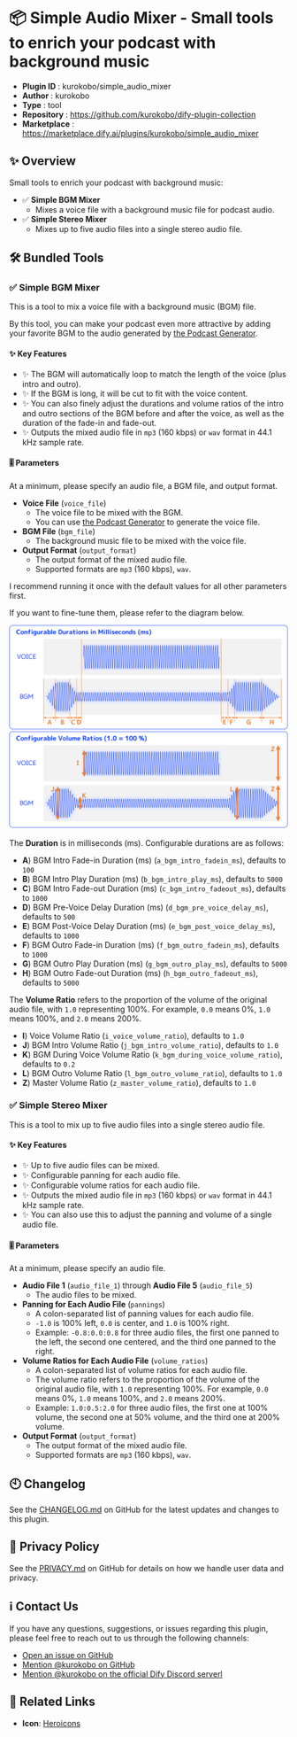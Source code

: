 # 📦 Simple Audio Mixer - Small tools to enrich your podcast with background music

- **Plugin ID** : kurokobo/simple_audio_mixer
- **Author** : kurokobo
- **Type** : tool
- **Repository** : <https://github.com/kurokobo/dify-plugin-collection>
- **Marketplace** : <https://marketplace.dify.ai/plugins/kurokobo/simple_audio_mixer>

## ✨ Overview

Small tools to enrich your podcast with background music:

- ✅ **Simple BGM Mixer**
  - Mixes a voice file with a background music file for podcast audio.
- ✅ **Simple Stereo Mixer**
  - Mixes up to five audio files into a single stereo audio file.

## 🛠️ Bundled Tools

### ✅ Simple BGM Mixer

This is a tool to mix a voice file with a background music (BGM) file.

By this tool, you can make your podcast even more attractive by adding your favorite BGM to the audio generated by [the Podcast Generator](https://marketplace.dify.ai/plugins/langgenius/podcast_generator).

#### ✨ Key Features

- ✨ The BGM will automatically loop to match the length of the voice (plus intro and outro).
- ✨ If the BGM is long, it will be cut to fit with the voice content.
- ✨ You can also finely adjust the durations and volume ratios of the intro and outro sections of the BGM before and after the voice, as well as the duration of the fade-in and fade-out.
- ✨ Outputs the mixed audio file in `mp3` (160 kbps) or `wav` format in 44.1 kHz sample rate.

#### 🎚️ Parameters

At a minimum, please specify an audio file, a BGM file, and output format.

- **Voice File** (`voice_file`)
  - The voice file to be mixed with the BGM.
  - You can use [the Podcast Generator](https://marketplace.dify.ai/plugins/langgenius/podcast_generator) to generate the voice file.
- **BGM File** (`bgm_file`)
  - The background music file to be mixed with the voice file.
- **Output Format** (`output_format`)
  - The output format of the mixed audio file.
  - Supported formats are `mp3` (160 kbps), `wav`.

I recommend running it once with the default values for all other parameters first.

If you want to fine-tune them, please refer to the diagram below.

![Configurable Durations](./_assets/image-1.png)
![Configurable Volume Ratios](./_assets/image-2.png)

The **Duration** is in milliseconds (ms). Configurable durations are as follows:

- **A**) BGM Intro Fade-in Duration (ms) (`a_bgm_intro_fadein_ms`), defaults to `100`
- **B**) BGM Intro Play Duration (ms) (`b_bgm_intro_play_ms`), defaults to `5000`
- **C**) BGM Intro Fade-out Duration (ms) (`c_bgm_intro_fadeout_ms`), defaults to `1000`
- **D**) BGM Pre-Voice Delay Duration (ms) (`d_bgm_pre_voice_delay_ms`), defaults to `500`
- **E**) BGM Post-Voice Delay Duration (ms) (`e_bgm_post_voice_delay_ms`), defaults to `1000`
- **F**) BGM Outro Fade-in Duration (ms) (`f_bgm_outro_fadein_ms`), defaults to `1000`
- **G**) BGM Outro Play Duration (ms) (`g_bgm_outro_play_ms`), defaults to `5000`
- **H**) BGM Outro Fade-out Duration (ms) (`h_bgm_outro_fadeout_ms`), defaults to `5000`

The **Volume Ratio** refers to the proportion of the volume of the original audio file, with `1.0` representing 100%. For example, `0.0` means 0%, `1.0` means 100%, and `2.0` means 200%.

- **I**) Voice Volume Ratio (`i_voice_volume_ratio`), defaults to `1.0`
- **J**) BGM Intro Volume Ratio (`j_bgm_intro_volume_ratio`), defaults to `1.0`
- **K**) BGM During Voice Volume Ratio (`k_bgm_during_voice_volume_ratio`), defaults to `0.2`
- **L**) BGM Outro Volume Ratio (`l_bgm_outro_volume_ratio`), defaults to `1.0`
- **Z**) Master Volume Ratio (`z_master_volume_ratio`), defaults to `1.0`

### ✅ Simple Stereo Mixer

This is a tool to mix up to five audio files into a single stereo audio file.

#### ✨ Key Features

- ✨ Up to five audio files can be mixed.
- ✨ Configurable panning for each audio file.
- ✨ Configurable volume ratios for each audio file.
- ✨ Outputs the mixed audio file in `mp3` (160 kbps) or `wav` format in 44.1 kHz sample rate.
- ✨ You can also use this to adjust the panning and volume of a single audio file.

#### 🎚️ Parameters

At a minimum, please specify an audio file.

- **Audio File 1** (`audio_file_1`) through **Audio File 5** (`audio_file_5`)
  - The audio files to be mixed.
- **Panning for Each Audio File** (`pannings`)
  - A colon-separated list of panning values for each audio file.
  - `-1.0` is 100% left, `0.0` is center, and `1.0` is 100% right.
  - Example: `-0.8:0.0:0.8` for three audio files, the first one panned to the left, the second one centered, and the third one panned to the right.
- **Volume Ratios for Each Audio File** (`volume_ratios`)
  - A colon-separated list of volume ratios for each audio file.
  - The volume ratio refers to the proportion of the volume of the original audio file, with `1.0` representing 100%. For example, `0.0` means 0%, `1.0` means 100%, and `2.0` means 200%.
  - Example: `1.0:0.5:2.0` for three audio files, the first one at 100% volume, the second one at 50% volume, and the third one at 200% volume.
- **Output Format** (`output_format`)
  - The output format of the mixed audio file.
  - Supported formats are `mp3` (160 kbps), `wav`.

## 🕙 Changelog

See the [CHANGELOG.md](https://github.com/kurokobo/dify-plugin-collection/blob/main/tools/simple_audio_mixer/CHANGELOG.md) on GitHub for the latest updates and changes to this plugin.

## 📜 Privacy Policy

See the [PRIVACY.md](https://github.com/kurokobo/dify-plugin-collection/blob/main/tools/simple_audio_mixer/PRIVACY.md) on GitHub for details on how we handle user data and privacy.

## ℹ️ Contact Us

If you have any questions, suggestions, or issues regarding this plugin, please feel free to reach out to us through the following channels:

- [Open an issue on GitHub](https://github.com/kurokobo/dify-plugin-collection/issues)
- [Mention @kurokobo on GitHub](https://github.com/kurokobo)
- [Mention @kurokobo on the official Dify Discord serverl](https://discord.com/invite/FngNHpbcY7)

## 🔗 Related Links

- **Icon**: [Heroicons](https://heroicons.com/)
